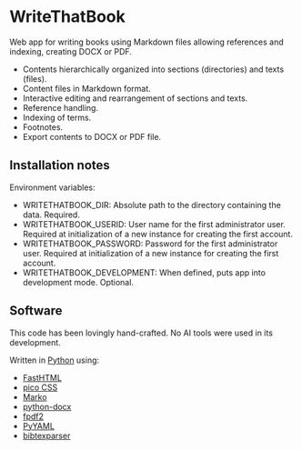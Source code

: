 # WriteThatBook

Web app for writing books using Markdown files allowing references and
indexing, creating DOCX or PDF.

- Contents hierarchically organized into sections (directories) and texts (files).
- Content files in Markdown format.
- Interactive editing and rearrangement of sections and texts.
- Reference handling.
- Indexing of terms.
- Footnotes.
- Export contents to DOCX or PDF file.

## Installation notes

Environment variables:

- WRITETHATBOOK_DIR: Absolute path to the directory containing the data. Required.
- WRITETHATBOOK_USERID: User name for the first administrator user. Required
  at initialization of a new instance for creating the first account.
- WRITETHATBOOK_PASSWORD: Password for the first administrator user.
  Required at initialization of a new instance for creating the first account.
- WRITETHATBOOK_DEVELOPMENT: When defined, puts app into development mode. Optional.

## Software

This code has been lovingly hand-crafted. No AI tools were used in its development.

Written in [Python](https://www.python.org/) using:

- [FastHTML](https://fastht.ml/)
- [pico CSS](https://picocss.com/)
- [Marko](https://marko-py.readthedocs.io/)
- [python-docx](https://python-docx.readthedocs.io/en/latest/)
- [fpdf2](https://py-pdf.github.io/fpdf2/)
- [PyYAML](https://pypi.org/project/PyYAML/)
- [bibtexparser](https://pypi.org/project/bibtexparser/)
